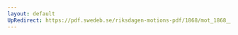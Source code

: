 ```yaml
---
layout: default
UpRedirect: https://pdf.swedeb.se/riksdagen-motions-pdf/1868/mot_1868__ak__00037.pdf
---
```

